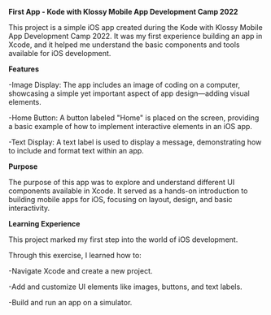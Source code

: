 **First App - Kode with Klossy Mobile App Development Camp 2022**

This project is a simple iOS app created during the Kode with Klossy Mobile App Development Camp 2022. It was my first experience building an app in Xcode, and it helped me understand the basic components and tools available for iOS development.

**Features**

-Image Display: The app includes an image of coding on a computer, showcasing a simple yet important aspect of app design—adding visual elements.


-Home Button: A button labeled "Home" is placed on the screen, providing a basic example of how to implement interactive elements in an iOS app.


-Text Display: A text label is used to display a message, demonstrating how to include and format text within an app.

**Purpose**

The purpose of this app was to explore and understand different UI components available in Xcode. It served as a hands-on introduction to building mobile apps for iOS, focusing on layout, design, and basic interactivity.

**Learning Experience**

This project marked my first step into the world of iOS development. 

Through this exercise, I learned how to:

-Navigate Xcode and create a new project.


-Add and customize UI elements like images, buttons, and text labels.


-Build and run an app on a simulator.
